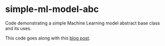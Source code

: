 # simple-ml-model-abc
Code demonstrating a simple Machine Learning model abstract base class and its uses.

This code goes along with this [blog post](https://towardsdatascience.com/a-simple-ml-model-base-class-ab40e2febf13).
